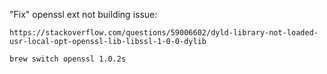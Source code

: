 "Fix" openssl ext not building issue:
```
https://stackoverflow.com/questions/59006602/dyld-library-not-loaded-usr-local-opt-openssl-lib-libssl-1-0-0-dylib

brew switch openssl 1.0.2s

```
